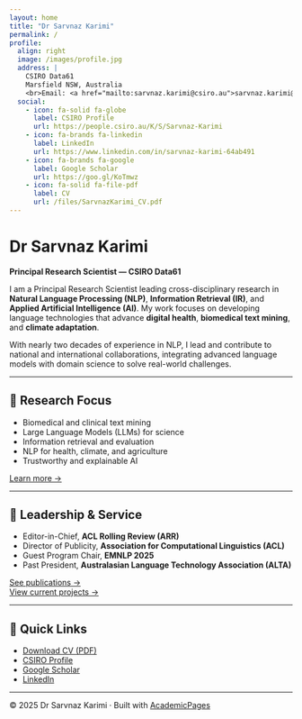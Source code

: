 ```yaml
---
layout: home
title: "Dr Sarvnaz Karimi"
permalink: /
profile:
  align: right
  image: /images/profile.jpg
  address: |
    CSIRO Data61  
    Marsfield NSW, Australia  
    <br>Email: <a href="mailto:sarvnaz.karimi@csiro.au">sarvnaz.karimi@csiro.au</a>
  social:
    - icon: fa-solid fa-globe
      label: CSIRO Profile
      url: https://people.csiro.au/K/S/Sarvnaz-Karimi
    - icon: fa-brands fa-linkedin
      label: LinkedIn
      url: https://www.linkedin.com/in/sarvnaz-karimi-64ab491
    - icon: fa-brands fa-google
      label: Google Scholar
      url: https://goo.gl/KoTmwz
    - icon: fa-solid fa-file-pdf
      label: CV
      url: /files/SarvnazKarimi_CV.pdf
---
```


# Dr Sarvnaz Karimi  
**Principal Research Scientist — CSIRO Data61**

I am a Principal Research Scientist leading cross-disciplinary research in **Natural Language Processing (NLP)**, **Information Retrieval (IR)**, and **Applied Artificial Intelligence (AI)**. My work focuses on developing language technologies that advance **digital health**, **biomedical text mining**, and **climate adaptation**.

With nearly two decades of experience in NLP, I lead and contribute to national and international collaborations, integrating advanced language models with domain science to solve real-world challenges.

---

## 🔬 Research Focus
- Biomedical and clinical text mining  
- Large Language Models (LLMs) for science  
- Information retrieval and evaluation  
- NLP for health, climate, and agriculture  
- Trustworthy and explainable AI  

[Learn more →](/research/)  

---

## 🧭 Leadership & Service
- Editor-in-Chief, **ACL Rolling Review (ARR)**  
- Director of Publicity, **Association for Computational Linguistics (ACL)**  
- Guest Program Chair, **EMNLP 2025**  
- Past President, **Australasian Language Technology Association (ALTA)**  

[See publications →](/publications/)  
[View current projects →](/projects/)

---

## 📄 Quick Links
- [Download CV (PDF)](/files/SarvnazKarimi_CV.pdf)  
- [CSIRO Profile](https://people.csiro.au/K/S/Sarvnaz-Karimi)  
- [Google Scholar](https://goo.gl/KoTmwz)  
- [LinkedIn](https://www.linkedin.com/in/sarvnaz-karimi-64ab491)

---

© 2025 Dr Sarvnaz Karimi · Built with [AcademicPages](https://academicpages.github.io)
